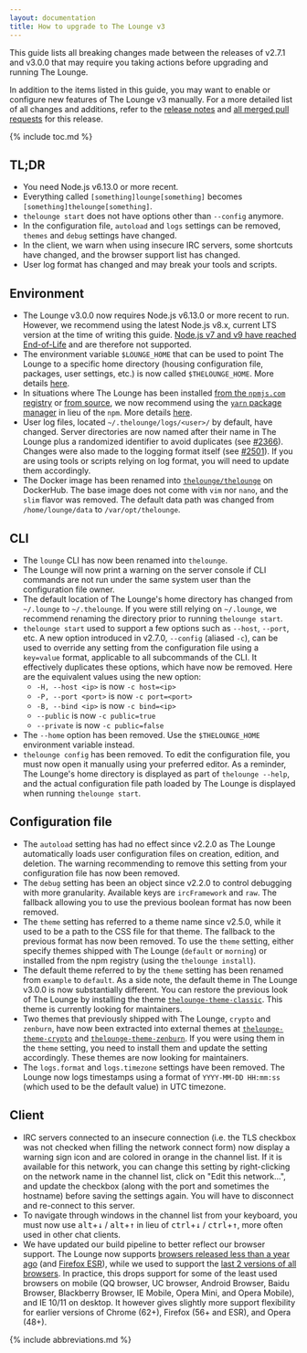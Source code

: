 ```yaml
---
layout: documentation
title: How to upgrade to The Lounge v3
---
```


This guide lists all breaking changes made between the releases of v2.7.1 and v3.0.0 that may require you taking actions before upgrading and running The Lounge.

In addition to the items listed in this guide, you may want to enable or configure new features of The Lounge v3 manually. For a more detailed list of all changes and additions, refer to the [release notes](https://github.com/thelounge/thelounge/releases/tag/v3.0.0) and [all merged pull requests](https://github.com/thelounge/thelounge/pulls?q=milestone%3A3.0.0+is%3Amerged+-label%3A%22Type%3A+Dependencies%22+-label%3A%22Meta%3A+Internal%22) for this release.

{% include toc.md %}

## TL;DR

- You need Node.js v6.13.0 or more recent.
- Everything called `[something]lounge[something]` becomes `[something]thelounge[something]`.
- `thelounge start` does not have options other than `--config` anymore.
- In the configuration file, `autoload` and `logs` settings can be removed, `themes` and `debug` settings have changed.
- In the client, we warn when using insecure IRC servers, some shortcuts have changed, and the browser support list has changed.
- User log format has changed and may break your tools and scripts.

## Environment

- The Lounge v3.0.0 now requires Node.js v6.13.0 or more recent to run. However, we recommend using the latest Node.js v8.x, current LTS version at the time of writing this guide. [Node.js v7 and v9 have reached End-of-Life](https://github.com/nodejs/Release) and are therefore not supported.
- The environment variable `$LOUNGE_HOME` that can be used to point The Lounge to a specific home directory (housing configuration file, packages, user settings, etc.) is now called `$THELOUNGE_HOME`. More details [here](/docs/usage#specifying-a-different-configuration-file).
- In situations where The Lounge has been installed [from the `npmjs.com` registry](https://www.npmjs.com/package/thelounge) or [from source](https://github.com/thelounge/thelounge), we now recommend using the [`yarn` package manager](https://yarnpkg.com/) in lieu of the `npm`. More details [here](/docs/install-and-upgrade).
- User log files, located `~/.thelounge/logs/<user>/` by default, have changed. Server directories are now named after their name in The Lounge plus a randomized identifier to avoid duplicates (see [#2366](https://github.com/thelounge/thelounge/pull/2366)). Changes were also made to the logging format itself (see [#2501](https://github.com/thelounge/thelounge/pull/2501)). If you are using tools or scripts relying on log format, you will need to update them accordingly.
- The Docker image has been renamed into [`thelounge/thelounge`](https://hub.docker.com/r/thelounge/thelounge/) on DockerHub. The base image does not come with `vim` nor `nano`, and the `slim` flavor was removed. The default data path was changed from `/home/lounge/data` to `/var/opt/thelounge`.

## CLI

- The `lounge` CLI has now been renamed into `thelounge`.
- The Lounge will now print a warning on the server console if CLI commands are not run under the same system user than the configuration file owner.
- The default location of The Lounge's home directory has changed from `~/.lounge` to `~/.thelounge`. If you were still relying on `~/.lounge`, we recommend renaming the directory prior to running `thelounge start`.
- `thelounge start` used to support a few options such as `--host`, `--port`, etc. A new option introduced in v2.7.0, `--config` (aliased `-c`), can be used to override any setting from the configuration file using a `key=value` format, applicable to all subcommands of the CLI. It effectively duplicates these options, which have now be removed. Here are the equivalent values using the new option:
  - `-H, --host <ip>` is now `-c host=<ip>`
  - `-P, --port <port>` is now `-c port=<port>`
  - `-B, --bind <ip>` is now `-c bind=<ip>`
  - `--public` is now `-c public=true`
  - `--private` is now `-c public=false`
- The `--home` option has been removed. Use the `$THELOUNGE_HOME` environment variable instead.
- `thelounge config` has been removed. To edit the configuration file, you must now open it manually using your preferred editor. As a reminder, The Lounge's home directory is displayed as part of `thelounge --help`, and the actual configuration file path loaded by The Lounge is displayed when running `thelounge start`.

## Configuration file

- The `autoload` setting has had no effect since v2.2.0 as The Lounge automatically loads user configuration files on creation, edition, and deletion. The warning recommending to remove this setting from your configuration file has now been removed.
- The `debug` setting has been an object since v2.2.0 to control debugging with more granularity. Available keys are `ircFramework` and `raw`. The fallback allowing you to use the previous boolean format has now been removed.
- The `theme` setting has referred to a theme name since v2.5.0, while it used to be a path to the CSS file for that theme. The fallback to the previous format has now been removed. To use the `theme` setting, either specify themes shipped with The Lounge (`default` or `morning`) or installed from the npm registry (using the `thelounge install`).
- The default theme referred to by the `theme` setting has been renamed from `example` to `default`. As a side note, the default theme in The Lounge v3.0.0 is now substantially different. You can restore the previous look of The Lounge by installing the theme [`thelounge-theme-classic`](https://github.com/thelounge/thelounge-theme-classic). This theme is currently looking for maintainers.
- Two themes that previously shipped with The Lounge, `crypto` and `zenburn`, have now been extracted into external themes at [`thelounge-theme-crypto`](https://github.com/thelounge/thelounge-theme-crypto) and [`thelounge-theme-zenburn`](https://github.com/thelounge/thelounge-theme-zenburn). If you were using them in the `theme` setting, you need to install them and update the setting accordingly. These themes are now looking for maintainers.
- The `logs.format` and `logs.timezone` settings have been removed. The Lounge now logs timestamps using a format of `YYYY-MM-DD HH:mm:ss` (which used to be the default value) in UTC timezone.

## Client

- IRC servers connected to an insecure connection (i.e. the TLS checkbox was not checked when filling the network connect form) now display a warning sign icon and are colored in orange in the channel list. If it is available for this network, you can change this setting by right-clicking on the network name in the channel list, click on "Edit this network...", and update the checkbox (along with the port and sometimes the hostname) before saving the settings again. You will have to disconnect and re-connect to this server.
- To navigate through windows in the channel list from your keyboard, you must now use <kbd>alt</kbd>+<kbd>↓</kbd> / <kbd>alt</kbd>+<kbd>↑</kbd> in lieu of <kbd>ctrl</kbd>+<kbd>↓</kbd> / <kbd>ctrl</kbd>+<kbd>↑</kbd>, more often used in other chat clients.
- We have updated our build pipeline to better reflect our browser support. The Lounge now supports [browsers released less than a year ago](http://browserl.ist/?q=last+1+year%2C+firefox+esr) (and [Firefox ESR](https://www.mozilla.org/en-US/firefox/organizations/)), while we used to support the [last 2 versions of all browsers](http://browserl.ist/?q=last+2+versions). In practice, this drops support for some of the least used browsers on mobile (QQ browser, UC browser, Android Browser, Baidu Browser, Blackberry Browser, IE Mobile, Opera Mini, and Opera Mobile), and IE 10/11 on desktop. It however gives slightly more support flexibility for earlier versions of Chrome (62+), Firefox (56+ and ESR), and Opera (48+).

{% include abbreviations.md %}
